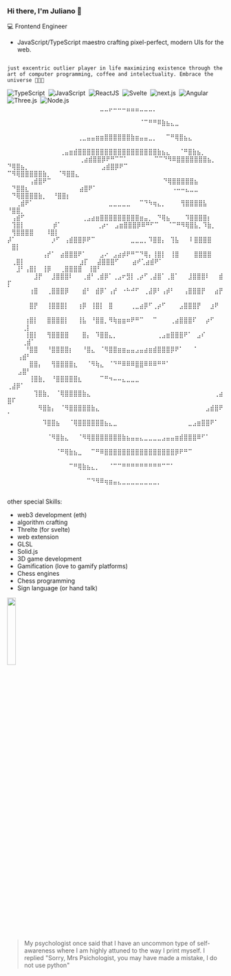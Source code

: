 
### Hi there, I'm Juliano 👋

💻 Frontend Engineer

- JavaScript/TypeScript maestro crafting pixel-perfect, modern UIs for the web.

`                                                                                                  
just excentric outlier player in life maximizing existence through the art of computer programming,
coffee and intelectuality. Embrace the universe 🍷🗿🌿                                            
                    `

![TypeScript](https://img.shields.io/badge/-TypeScript-05122A?style=flat&logo=typeScript&logoColor=007ACC)&nbsp;
![JavaScript](https://img.shields.io/badge/-JavaScript-05122A?style=flat&logo=javascript)&nbsp;
![ReactJS](https://img.shields.io/badge/-ReactJS-05122A?style=flat&logo=react&logoColor=61DAFB)&nbsp;
![Svelte](https://img.shields.io/badge/-Svelte-05122A?style=flat&logo=svelte&logoColor=FF3E00)&nbsp;
![next.js](https://img.shields.io/badge/-next.js-05122A?style=flat&logo=nextdotjs&logoColor=white)&nbsp;
![Angular](https://img.shields.io/badge/-Angular3-05122A?style=flat&logo=angular&logoColor=DD0031)&nbsp;
![Three.js](https://img.shields.io/badge/-Three.js-05122A?style=flat&logo=threedotjs&logoColor=000000)&nbsp;
![Node.js](https://img.shields.io/badge/-Node.js-05122A?style=flat&logo=node.js&logoColor=43853D)&nbsp;
⠀⠀⠀⠀⠀⠀⠀⠀⠀⠀⠀⠀⠀⠀⠀⠀⠀⠀⠀⠀⠀⣀⣀⡤⠤⠤⠤⣤⣤⣤⣀⣀⣀⡀⠀⠀⠀⠀⠀⠀⠀⠀⠀⠀⠀⠀⠀⠀⠀⠀⠀⠀⠀⠀⠀⠀
⠀⠀⠀⠀⠀⠀⠀⠀⠀⠀⠀⠀⠀⠀⠀⠀⠀⠀⠀⠀⠀⠀⠀⠀⠀⠀⠀⠀⠀⠀⠈⠉⠛⠛⠿⣷⣦⣄⣀⠀⠀⠀⠀⠀⠀⠀⠀⠀⠀⠀⠀⠀⠀⠀⠀⠀
⠀⠀⠀⠀⠀⠀⠀⠀⠀⠀⠀⠀⠀⠀⠀⠀⢀⣀⣤⣤⣶⣶⣿⣿⣿⣿⣿⣿⣷⣶⣤⣤⣀⡀⠀⠀⠉⠛⢿⣿⣦⣄⠀⠀⠀⠀⠀⠀⠀⠀⠀⠀⠀⠀⠀⠀
⠀⠀⠀⠀⠀⠀⠀⠀⠀⠀⠀⠀⢀⣤⣶⣾⣿⣿⣿⣿⣿⣿⣿⣿⣿⣿⣿⣿⣿⣿⣿⣿⣿⣿⣷⣦⣄⠀⠀⠈⠛⣿⣷⣦⡀⠀⠀⠀⠀⠀⠀⠀⠀⠀⠀⠀
⠀⠀⠀⠀⠀⠀⠀⠀⠀⢀⣴⣾⣿⣿⡿⠟⠛⠉⠉⠁⠀⠀⠀⠀⠀⠀⠉⠉⠙⠻⠿⣿⣿⣿⣿⣿⣿⣿⣦⡀ ⠀ ⠙⢿⣿⣦⡀⠀⠀⠀⠀⠀⠀⠀⠀⠀
⠀⠀⠀⠀⠀⠀⠀⣠⣾⣿⡿⠟⠉⠀⠀⠀⠀⠀⠀⠀⠀⠀⠀⠀⠀⠀⠀⠀⠀⠀⠀⠀  ⠉⠻⢿⣿⣿⣿⣿⣿⣷⡀⠀  ⠈⠻⣿⣿⣄⠀⠀⠀⠀⠀⠀⠀⠀
⠀⠀⠀⠀⠀⢠⣾⣿⠟⠉⠀⠀⠀⠀⠀⠀⠀⠀⠀⠀⠀⠀⠀⠀⠀⠀⠀⠀⠀⠀⠀⠀⠀⠀  ⠀⠙⢿⣿⣿⣿⣿⣿⣦  ⠀ ⠀⠙⣿⣿⣆⠀⠀⠀⠀⠀⠀⠀
⠀⠀⠀⠀⣴⣿⠟⠁⠀⠀⠀⠀⠀⠀⠀⠀⠀⠀⠀⠀⠀⠀⠀⠀⠀⠠⠤⠤⣄⣀⣀⠀⠀⠀⠀⠀  ⠀⠙⢿⣿⣿⣿⣿⣷⡀⠀   ⠘⣿⣿⡆⠀⠀⠀⠀⠀⠀
⠀⠀⢀⣾⠟⠁⠀⠀⠀⠀⠀⠀⠀⠀⠀⠀⠀⠀⠀⠀⠀⠀⠀⣀⣀⣀⣀⣀⠀⠀⠉⠙⠳⢶⣄⡀⠀⠀  ⠀⢻⣿⣿⣿⣿⣧⠀   ⠘⣿⣿⡀⠀⠀⠀⠀⠀
⠀⢠⣾⠋⠀⠀⠀⠀⠀⠀⠀⠀⠀⠀⠀⠀⠀⢀⣠⣴⣶⣿⣿⣿⣿⣿⣿⣿⣿⣿⣶⣤⡀⠀⠙⢿⣦⠀⠀⠀ ⠹⣿⣿⣿⣿⡆ ⠀ ⠀⢹⣿⡇⠀⠀⠀⠀⠀
⠀⡾⠁⠀⠀⠀⠀⠀⠀⠀⠀⢀⡴⠂⠀⣠⣶⣿⣿⣿⡿⠿⠛⠋⠉⠀⠀⠈⠉⠛⠻⢿⣿⣧⡀⠹⣷⡀⠀  ⠀⢻⣿⣿⣿⣿⠀ ⠀ ⠸⣿⡇⠀⠀⠀⠀⠀
⡼⠁⠀⠀⠀⠀⠀⠀⠀⠀⡰⠋⠀⢠⣾⣿⣿⡿⠟⠉⠀⠀⠀⠀⠀⠀⠀⠀⣀⣀⣀⡀⠹⣿⣿⡄⠀⢹⣧⠀⠀⠸  ⣿⣿⣿⣿⠀⠀ ⠀⣿⡇⠀⠀⠀⠀⠀
⠀⠀⠀⠀⠀⠀⠀⠀⢠⡞⠁⠀⣴⣿⣿⣿⠟⠁⠀⠀⠀⣠⠔⠀⣠⣴⡾⠟⠛⠉⠙⢿⡄⢸⣿⡇⠀⢸⣿⠀⠀⠀ ⣿⣿⣿⣿⠀ ⠀⢀⣿⡇⠀⠀⠀⠀⠀
⠀⠀⠀⠀⠀⠀⠀⣰⡏⠀⠀⣼⣿⣿⣿⠋⠀⠀⠀⣴⠞⢁⣴⣾⠟⠁⠀⠀⠀ ⠀⠀⣸⠃⢠⣿⡇⠀⢸⡿⠀⠀⢀⣿⣿⣿⣿⠀  ⢸⣿⠃⠀⠀⠀⠀⠀
⠀⠀⠀⠀⠀⠀⣸⡟⠀⠀⣸⣿⣿⣿⠇⠀⠀⢀⣾⠃⢀⣾⡿⠁⢀⣠⠖⣻⡇⢀⡴⠋⢀⣼⣿⠁⢀⣿⠁⠀⠀⣸⣿⣿⣿⠇⠀⠀⣾⡏⠀⠀⠀⠀⠀⠀
⠀⠀⠀⠀⠀⢰⣿⠀⠀⢀⣿⣿⣿⡿⠀⠀⠀⣾⠃⠀⣾⡿⠁⢠⡞⠀⠐⠓⠚⠋⠀⢀⣼⡿⠃⢠⡾⠃⠀⠀⢠⣿⣿⣿⡟⠀⠀⣴⡟⠀⠀⠀⠀⠀⠀⠀
⠀⠀⠀⠀⠀⣿⡟⠀⠀⢸⣿⣿⣿⡇⠀⠀⢰⡿⠀⢸⣿⡇⠀⣿⠀⠀⠀⠀⢀⣀⣴⡿⠋⢀⡴⠋⠀⠀⠀⣠⣿⣿⣿⡟⠀⠀⣰⠟⠀⠀⠀⠀⠀ ⠀⠀⠀
⠀⠀⠀⠀⢰⣿⡇⠀⠀⣿⣿⣿⣿⡇⠀⠀⢸⣧⠀⠘⣿⣿⡀⠻⢷⣶⣶⠶⠟⠛⠉⠀⠀⠉⠀⠀⠀⢀⣴⣿⣿⣿⠏⠀⠀⡴⠋⠀⠀⠀⠀⠀     ⢀⡇
⠀⠀⠀⠀⢸⣿⡇⠀⠀⢻⣿⣿⣿⣿⠀⠀⠀⣿⡄⠀⠹⣿⣿⣄⡀⠀⠀⠀⠀⠀⠀⠀⠀⠀⢀⣠⣶⣿⣿⣿⠟⠁⠀⣠⠎⠀⠀⠀⠀⠀⠀⠀    ⢀⣾⠁
⠀⠀⠀⠀⠘⣿⣿⠀⠀⠘⣿⣿⣿⣿⡆⠀⠀⠘⣿⣄⠀⠈⠻⣿⣿⣶⣶⣤⣤⣠⣤⣴⣶⣾⣿⣿⣿⡿⠟⠁⠀⠀⠈⠀⠀⠀⠀⠀⠀⠀  ⠀⢠⣾⠃⠀
⠀⠀⠀⠀⠀⣿⣿⡄⠀⠀⢻⣿⣿⣿⣿⣆⠀⠀⠈⠻⢷⣄⠀⠈⠙⠛⠿⠿⠿⣿⣿⠿⠿⠿⠛⠛⠁⠀⠀⠀⠀⠀⠀⠀⠀⠀⠀⠀⠀⠀ ⠀⣠⣿⠃⠀⠀
⠀⠀⠀⠀⠀⢸⣿⣷⡀⠀⠘⣿⣿⣿⣿⣿⣆⠀⠀⠀⠀⠉⠛⠲⠤⠤⣄⣀⣀⣀⠀⠀⠀⠀⠀⠀⠀⠀⠀⠀⠀⠀⠀⠀⠀⠀⠀⠀⠀⢀⣼⡿⠁⠀⠀⠀
⠀⠀⠀⠀⠀⠀⢹⣿⣷⡀⠀⠈⢿⣿⣿⣿⣿⣷⣄⠀⠀⠀⠀⠀⠀⠀⠀⠀⠀⠀⠀⠀⠀⠀⠀⠀⠀⠀⠀⠀⠀⠀⠀⠀⠀⠀⠀⢀⣴⣿⠏⠀⠀⠀⠀⠀
⠀⠀⠀⠀⠀⠀⠀⠻⣿⣷⡄⠀⠈⠻⣿⣿⣿⣿⣿⣷⣄⠀⠀⠀⠀⠀⠀⠀⠀⠀⠀⠀⠀⠀⠀⠀⠀⠀⠀⠀⠀⠀⠀⠀⠀⣠⣾⣿⠟⠁⠀⠀⠀⠀⠀⠀
⠀⠀⠀⠀⠀⠀⠀⠀⠹⣿⣿⣦⠀⠀⠈⢿⣿⣿⣿⣿⣿⣿⣦⣄⣀⠀⠀⠀⠀⠀⠀⠀⠀⠀⠀⠀⠀⠀⠀⠀⠀⣀⣠⣶⣿⣿⠟⠁⠀⠀⠀⠀⠀⠀⠀⠀
⠀⠀⠀⠀⠀⠀⠀⠀⠀⠈⠻⣿⣷⣄⠀⠀⠈⠻⢿⣿⣿⣿⣿⣿⣿⣿⣷⣦⣤⣤⣄⣀⣀⣀⣀⣠⣤⣤⣶⣾⣿⣿⣿⠿⠋⠁⠀⠀⠀⠀⠀⠀⠀⠀⠀⠀
⠀⠀⠀⠀⠀⠀⠀⠀⠀⠀⠀⠈⠛⢿⣷⣦⣀⠀⠀⠉⠛⠿⣿⣿⣿⣿⣿⣿⣿⣿⣿⣿⣿⣿⣿⣿⣿⣿⡿⠟⠛⠉⠀⠀⠀⠀⠀⠀⠀⠀⠀⠀⠀⠀⠀⠀
⠀⠀⠀⠀⠀⠀⠀⠀⠀⠀⠀⠀⠀⠀⠉⠛⢿⣷⣦⣄⡀⠀⠀⠈⠉⠉⠛⠛⠛⠛⠛⠛⠛⠛⠛⠉⠉⠁⠀⠀⠀⠀⠀⠀⠀⠀⠀⠀⠀⠀⠀⠀⠀⠀⠀⠀
⠀⠀⠀⠀⠀⠀⠀⠀⠀⠀⠀⠀⠀⠀⠀⠀⠀⠀⠉⠙⠻⠿⢶⣶⣤⣄⣀⣀⣀⣀⣀⣀⣀⣀⡀⠀⠀⠀⠀⠀⠀⠀⠀⠀⠀⠀⠀⠀⠀⠀⠀⠀⠀⠀⠀⠀⠀⠀⠀⠀⠀⠀⠀⠀⠀⠀⠀⠀⠀⠀⠀⠀⠀⠀⠀⠀⠀⠀⠀⠀⠀⠀⠀⠀⠀⠀⠀⠀⠀⠀⠀⠀⠀


other special Skills:
- web3 development (eth)
- algorithm crafting
- Threlte (for svelte)
- web extension
- GLSL
- Solid.js
- 3D game development
- Gamification (love to gamify platforms)
- Chess engines
- Chess programming
- Sign language (or hand talk)

<p >
 <img 
      width="20%" 
      src="https://media.tenor.com/JJ_is357rXYAAAAd/spike-monkey-typing.gif" />


> My psychologist once said that I have an uncommon
> type of self-awareness where I am highly attuned 
> to the way I print myself. I replied
> "Sorry, Mrs Psichologist, 
> you may have made a mistake, I do not use python" 
